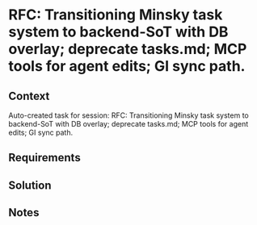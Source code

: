 # RFC: Transitioning Minsky task system to backend-SoT with DB overlay; deprecate tasks.md; MCP tools for agent edits; GI sync path.

## Context

Auto-created task for session: RFC: Transitioning Minsky task system to backend-SoT with DB overlay; deprecate tasks.md; MCP tools for agent edits; GI sync path.

## Requirements

## Solution

## Notes
